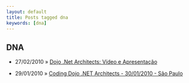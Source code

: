 ```yaml
---
layout: default
title: Posts tagged dna
keywords: [dna]
---
```

<h2 class="category">DNA</h2>
<ul class="posts">
<li>
<p>
<span class="date">27/02/2010</span> &raquo; 
<a href="/blog/dojo-net-architects-video-e-apresentacao">Dojo .Net Architects: Vídeo e Apresentação</a>
</p>
</li> 
<li>
<p>
<span class="date">29/01/2010</span> &raquo; 
<a href="/blog/coding-dojo-net-architects-30-01-2010-sao-paulo">Coding Dojo .NET Architects - 30/01/2010 - São Paulo</a>
</p>
</li> 
</ul>
